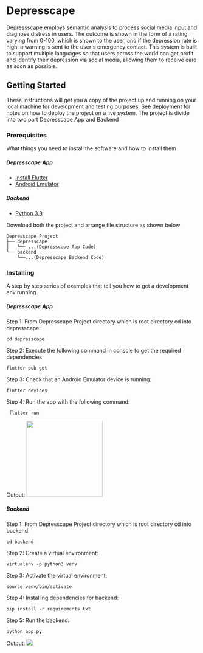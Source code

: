 # Depresscape

Depressscape employs semantic analysis to process social media input and diagnose distress in users. The outcome is shown in the form of a rating varying from 0-100, which is shown to the user, and if the depression rate is high, a warning is sent to the user's emergency contact. This system is built to support multiple languages so that users across the world can get profit and identify their depression via social media, allowing them to receive care as soon as possible.

## Getting Started

These instructions will get you a copy of the project up and running on your local machine for development and testing purposes. See deployment for notes on how to deploy the project on a live system. The project is divide into two part Depresscape App and Backend

### Prerequisites

What things you need to install the software and how to install them

##### Depresscape App

<ul>
<li><a href="https://flutter.dev/docs/get-started/install/windows#get-the-flutter-sdk">Install Flutter</a></li>
<li><a href="https://flutter.dev/docs/get-started/install/windows#android-setup">Android Emulator</a></li>
</ul>

##### Backend

<ul>
<li><a href="https://www.python.org/downloads/release/python-3810/">Python 3.8</a></li>
</ul>

Download both the project and arrange file structure as shown below

```
Depresscape Project
├── depresscape
│   └── ...(Depresscape App Code)
└── backend
    └──...(Depresscape Backend Code)

```

### Installing

A step by step series of examples that tell you how to get a development env running

##### Depresscape App

Step 1:
From Depresscape Project directory which is root directory cd into depresscape:

```
cd depresscape
```

Step 2:
Execute the following command in console to get the required dependencies:

```
flutter pub get
```

Step 3:
Check that an Android Emulator device is running:

```
flutter devices
```

Step 4:
Run the app with the following command:

```
 flutter run
```

Output:
<img src="https://drive.google.com/uc?export=view&id=1FyhHS3SjzHVbyxdxqw1lbH0D2oYfXj6-" width="200" />

##### Backend

Step 1:
From Depresscape Project directory which is root directory cd into backend:

```
cd backend
```

Step 2:
Create a virtual environment:

```
virtualenv -p python3 venv
```

Step 3:
Activate the virtual environment:

```
source venv/bin/activate
```

Step 4:
Installing dependencies for backend:

```
pip install -r requirements.txt
```

Step 5:
Run the backend:

```
python app.py
```

Output:
<img src="https://drive.google.com/uc?export=view&id=1la-pu8okqrePr5WbUCl8Pk38jy_ogDJj"  />

